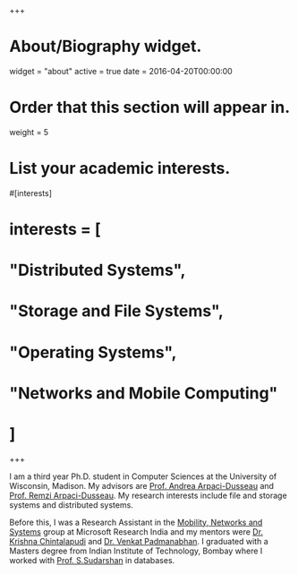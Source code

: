 +++
# About/Biography widget.
widget = "about"
active = true
date = 2016-04-20T00:00:00

# Order that this section will appear in.
weight = 5

# List your academic interests.
#[interests]
#  interests = [
#    "Distributed Systems",
#    "Storage and File Systems",
#    "Operating Systems",
#    "Networks and Mobile Computing"
#  ]
+++

<p> I am a third year Ph.D. student in Computer Sciences at the University of Wisconsin, Madison. My advisors are <a href="http://pages.cs.wisc.edu/~dusseau" target="_blank">Prof. Andrea Arpaci-Dusseau</a> and <a href="http://pages.cs.wisc.edu/~remzi" target="_blank">Prof. Remzi Arpaci-Dusseau</a>. My research interests include file and storage systems and distributed systems.</p>

Before this, I was a Research Assistant in the <a href="http://research.microsoft.com/en-us/groups/mns/default.aspx" target="_blank">Mobility, Networks and Systems</a> group at Microsoft Research India and my mentors were <a href="http://research.microsoft.com/en-us/people/krchinta/" target="_blank">Dr. Krishna Chintalapudi</a> and <a href="http://research.microsoft.com/en-us/people/padmanab/" target="_blank">Dr. Venkat Padmanabhan</a>. I graduated with a Masters degree from Indian Institute of Technology, Bombay where I worked with <a href="http://www.cse.iitb.ac.in/~sudarsha/" target="_blank">Prof. S.Sudarshan</a> in databases.